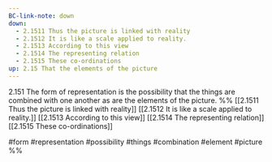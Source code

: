 ```yaml
---
BC-link-note: down
down:
  - 2.1511 Thus the picture is linked with reality
  - 2.1512 It is like a scale applied to reality.
  - 2.1513 According to this view
  - 2.1514 The representing relation
  - 2.1515 These co-ordinations
up: 2.15 That the elements of the picture
---
```

2.151 The form of representation is the possibility that the things are combined with one another as are the elements of the picture.
%%
[[2.1511 Thus the picture is linked with reality]]
[[2.1512 It is like a scale applied to reality.]]
[[2.1513 According to this view]]
[[2.1514 The representing relation]]
[[2.1515 These co-ordinations]]

#form #representation #possibility #things #combination #element #picture %%